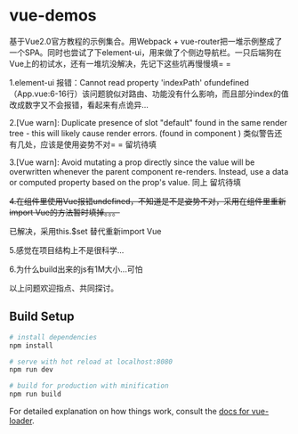 # vue-demos

基于Vue2.0官方教程的示例集合。用Webpack + vue-router把一堆示例整成了一个SPA。同时也尝试了下element-ui，用来做了个侧边导航栏。一只后端狗在Vue上的初试水，还有一堆坑没解决，先记下这些坑再慢慢填= =

1.element-ui 报错：Cannot read property 'indexPath' ofundefined（App.vue:6-16行）该问题貌似对路由、功能没有什么影响，而且部分index的值改成数字又不会报错，看起来有点诡异...

2.[Vue warn]: Duplicate presence of slot "default" found in the same render tree - this will likely cause render errors. (found in component
<ElCol>)
类似警告还有几处，应该是使用姿势不对= = 留坑待填

3.[Vue warn]: Avoid mutating a prop directly since the value will be overwritten whenever the parent component re-renders. Instead, use a data or computed property based on the prop's value.
同上 留坑待填

~~4.在组件里使用Vue报错undefined，不知道是不是姿势不对，采用在组件里重新import Vue的方法暂时填掉。。。~~

已解决，采用this.$set 替代重新import Vue

5.感觉在项目结构上不是很科学...

6.为什么build出来的js有1M大小...可怕

以上问题欢迎指点、共同探讨。

## Build Setup

``` bash
# install dependencies
npm install

# serve with hot reload at localhost:8080
npm run dev

# build for production with minification
npm run build
```

For detailed explanation on how things work, consult the [docs for vue-loader](http://vuejs.github.io/vue-loader).

